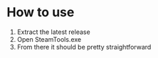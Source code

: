 # How to use
1. Extract the latest release
2. Open SteamTools.exe
3. From there it should be pretty straightforward
